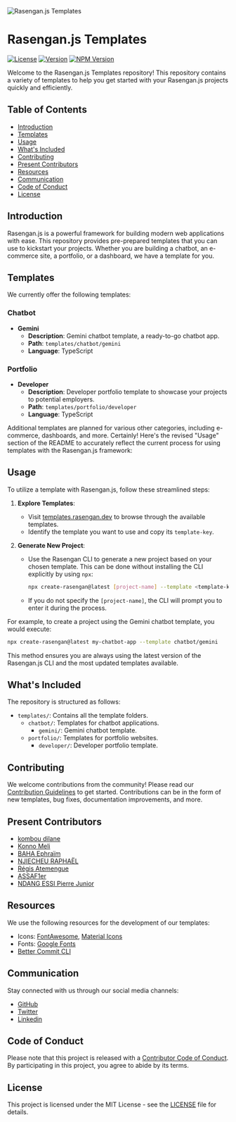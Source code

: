 


<img src="https://github.com/rasengan-dev/rasenganjs/raw/main/assets/cards/1.png" alt="Rasengan.js Templates" />

# Rasengan.js Templates

[![License](https://img.shields.io/badge/license-MIT-green.svg)](LICENSE)
[![Version](https://img.shields.io/badge/version-1.0.0-blue.svg)](package.json)
[![NPM Version](https://img.shields.io/npm/v/rasengan.svg)](https://www.npmjs.com/package/rasengan)

Welcome to the Rasengan.js Templates repository! This repository contains a variety of templates to help you get started with your Rasengan.js projects quickly and efficiently.

## Table of Contents

- [Introduction](#introduction)
- [Templates](#templates)
- [Usage](#usage)
- [What's Included](#whats-included)
- [Contributing](#contributing)
- [Present Contributors](#present-contributors)
- [Resources](#resources)
- [Communication](#communication)
- [Code of Conduct](#code-of-conduct)
- [License](#license)

## Introduction

Rasengan.js is a powerful framework for building modern web applications with ease. This repository provides pre-prepared templates that you can use to kickstart your projects. Whether you are building a chatbot, an e-commerce site, a portfolio, or a dashboard, we have a template for you.

## Templates

We currently offer the following templates:

### Chatbot
- **Gemini**
  - **Description**: Gemini chatbot template, a ready-to-go chatbot app.
  - **Path**: `templates/chatbot/gemini`
  - **Language**: TypeScript

### Portfolio
- **Developer**
  - **Description**: Developer portfolio template to showcase your projects to potential employers.
  - **Path**: `templates/portfolio/developer`
  - **Language**: TypeScript

Additional templates are planned for various other categories, including e-commerce, dashboards, and more.
Certainly! Here's the revised "Usage" section of the README to accurately reflect the current process for using templates with the Rasengan.js framework:



## Usage

To utilize a template with Rasengan.js, follow these streamlined steps:

1. **Explore Templates**:
   - Visit [templates.rasengan.dev](https://templates.rasengan.dev) to browse through the available templates.
   - Identify the template you want to use and copy its `template-key`.

2. **Generate New Project**:
   - Use the Rasengan CLI to generate a new project based on your chosen template. This can be done without installing the CLI explicitly by using `npx`:

     ```bash
     npx create-rasengan@latest [project-name] --template <template-key>
     ```

   - If you do not specify the `[project-name]`, the CLI will prompt you to enter it during the process.

For example, to create a project using the Gemini chatbot template, you would execute:

```bash
npx create-rasengan@latest my-chatbot-app --template chatbot/gemini
```

This method ensures you are always using the latest version of the Rasengan.js CLI and the most updated templates available.



## What's Included

The repository is structured as follows:
- `templates/`: Contains all the template folders.
  - `chatbot/`: Templates for chatbot applications.
    - `gemini/`: Gemini chatbot template.
  - `portfolio/`: Templates for portfolio websites.
    - `developer/`: Developer portfolio template.

## Contributing

We welcome contributions from the community! Please read our [Contribution Guidelines](https://github.com/rasengan-dev/rasenganjs-examples/blob/docs/%234-project-documentation/.github/ISSUE_TEMPLATE/CONTRIBUTING.md) to get started. Contributions can be in the form of new templates, bug fixes, documentation improvements, and more.

## Present Contributors

- [kombou dilane](https://github.com/dilane3)
- [Konno Meli](https://github.com/konnofuente)
- [BAHA Ephraïm](https://github.com/jeansamist)
- [NJIECHEU RAPHAËL](https://github.com/Njiecheu)
- [Régis Atemengue](https://github.com/atemengue)
- [ASSAF1er](https://github.com/ASSAF1er)
- [NDANG ESSI Pierre Junior](https://github.com/EssiJunior)

## Resources

We use the following resources for the development of our templates:
- Icons: [FontAwesome](https://fontawesome.com/), [Material Icons](https://material.io/resources/icons/)
- Fonts: [Google Fonts](https://fonts.google.com/)
- [Better Commit CLI](https://github.com/Everduin94/better-commits)

## Communication

Stay connected with us through our social media channels:
- [GitHub](https://github.com/rasengan-dev/rasenganjs/discussions)
- [Twitter](https://twitter.com/rasenganjs)
- [Linkedin](https://www.linkedin.com/company/rasenganjs/)
<!-- - Contact: [email@example.com](mailto:email@example.com) -->

## Code of Conduct

Please note that this project is released with a [Contributor Code of Conduct](https://github.com/rasengan-dev/rasenganjs-examples/blob/docs/%234-project-documentation/.github/ISSUE_TEMPLATE/CONTRIBUTING.md). By participating in this project, you agree to abide by its terms.

## License

This project is licensed under the MIT License - see the [LICENSE](LICENSE) file for details.
